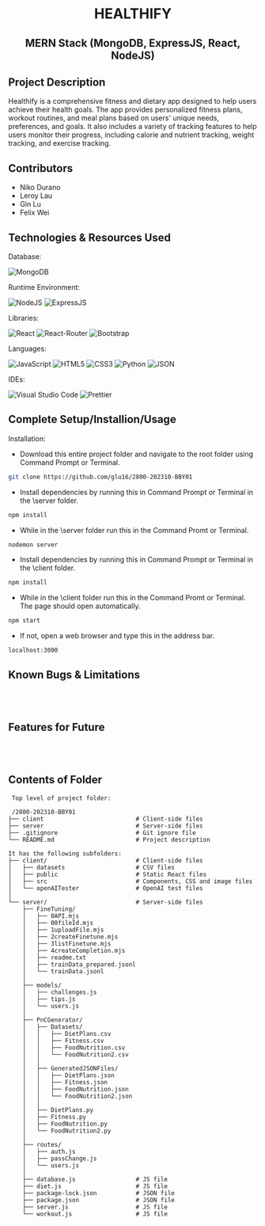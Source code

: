 <h1 align="center"> HEALTHIFY </h1> 
<h2 align="center"> MERN Stack (MongoDB, ExpressJS, React, NodeJS) </h2>
<div align="center">
  <a align="center" href="https://github.com/glu16/2800-202310-BBY01"></a>
</div>

## Project Description

Healthify is a comprehensive fitness and dietary app designed to help users achieve their health goals. The app provides personalized fitness plans, workout routines, and meal plans based on users' unique needs, preferences, and goals. It also includes a variety of tracking features to help users monitor their progress, including calorie and nutrient tracking, weight tracking, and exercise tracking.

## Contributors

- Niko Durano
- Leroy Lau
- Gin Lu
- Felix Wei

## Technologies & Resources Used

Database:

![MongoDB](https://img.shields.io/badge/MongoDB-4EA94B?style=for-the-badge&logo=mongodb&logoColor=white)

Runtime Environment:

![NodeJS](https://img.shields.io/badge/node.js-6DA55F?style=for-the-badge&logo=node.js&logoColor=white)
![ExpressJS](https://img.shields.io/badge/Express.js-404D59?style=for-the-badge)

Libraries:

![React](https://img.shields.io/badge/React-20232A?style=for-the-badge&logo=react&logoColor=61DAFB)
![React-Router](https://img.shields.io/badge/React_Router-CA4245?style=for-the-badge&logo=react-router&logoColor=white)
![Bootstrap](https://img.shields.io/badge/bootstrap-%23563D7C.svg?style=for-the-badge&logo=bootstrap&logoColor=white)

Languages:

![JavaScript](https://img.shields.io/badge/JavaScript-F7DF1E?style=for-the-badge&logo=javascript&logoColor=black)
![HTML5](https://img.shields.io/badge/HTML5-E34F26?style=for-the-badge&logo=html5&logoColor=white)
![CSS3](https://img.shields.io/badge/css3-%231572B6.svg?style=for-the-badge&logo=css3&logoColor=white)
![Python](https://img.shields.io/badge/Python-14354C?style=for-the-badge&logo=python&logoColor=white)
![JSON](https://img.shields.io/badge/json-5E5C5C?style=for-the-badge&logo=json&logoColor=white)

IDEs:

![Visual Studio Code](https://img.shields.io/badge/Visual_Studio-5C2D91?style=for-the-badge&logo=visual%20studio&logoColor=white)
![Prettier](https://img.shields.io/badge/prettier-1A2C34?style=for-the-badge&logo=prettier&logoColor=F7BA3E)

## Complete Setup/Installion/Usage

Installation:

- Download this entire project folder and navigate to the root folder using Command Prompt or Terminal.

```sh
git clone https://github.com/glu16/2800-202310-BBY01
```

- Install dependencies by running this in Command Prompt or Terminal in the \server folder.

```sh
npm install
```

- While in the \server folder run this in the Command Promt or Terminal.

```sh
nodemon server
```

- Install dependencies by running this in Command Prompt or Terminal in the \client folder.

```sh
npm install
```

- While in the \client folder run this in the Command Promt or Terminal. The page should open automatically.

```sh
npm start
```

- If not, open a web browser and type this in the address bar.

```sh
localhost:3000
```

## Known Bugs & Limitations

<br>
<br>

## Features for Future

<br>
<br>

## Contents of Folder

```
 Top level of project folder:

 /2800-202310-BBY01
├── client                          # Client-side files
├── server                          # Server-side files
├── .gitignore                      # Git ignore file
└── README.md                       # Project description

It has the following subfolders:
├── client/                         # Client-side files
│   ├── datasets                    # CSV files
│   ├── public                      # Static React files
│   ├── src                         # Components, CSS and image files
│   └── openAITester                # OpenAI test files
│
└── server/                         # Server-side files
    ├── FineTuning/
    │   ├── 0API.mjs
    │   ├── 00fileId.mjs
    │   ├── 1uploadFile.mjs
    │   ├── 2createFinetune.mjs
    │   ├── 3listFinetune.mjs
    │   ├── 4createCompletion.mjs
    │   ├── readme.txt
    │   ├── trainData_prepared.jsonl
    │   └── trainData.jsonl
    │
    ├── models/
    │   ├── challenges.js
    │   ├── tips.js
    │   └── users.js
    │
    ├── PnCGenerator/
    │   ├── Datasets/
    │   │   ├── DietPlans.csv
    │   │   ├── Fitness.csv
    │   │   ├── FoodNutrition.csv
    │   │   └── FoodNutrition2.csv
    │   │
    │   ├── GeneratedJSONFiles/
    │   │   ├── DietPlans.json
    │   │   ├── Fitness.json
    │   │   ├── FoodNutrition.json
    │   │   └── FoodNutrition2.json
    │   │
    │   ├── DietPlans.py
    │   ├── Fitness.py
    │   ├── FoodNutrition.py
    │   └── FoodNutrition2.py
    │
    ├── routes/
    │   ├── auth.js
    │   ├── passChange.js
    │   └── users.js
    │
    ├── database.js                 # JS file
    ├── diet.js                     # JS file
    ├── package-lock.json           # JSON file
    ├── package.json                # JSON file
    ├── server.js                   # JS file
    └── workout.js                  # JS file
```

